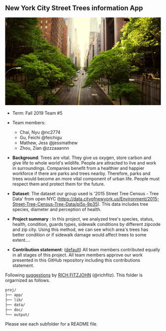 ## New York City Street Trees information App
![screenshot](doc/nyc-street-trees.jpg)

+ Term: Fall 2019 Team #5


+ Team members:
	+ Chai, Nyu @nc2774
	+ Gu, Feichi @feichigu
	+ Mathew, Jess @jessmathew
	+ Zhou, Zian @zzzaaannn
	
+ **Background**:
Trees are vital. They give us oxygen, store carbon and give life to whole world's wildlife. People are attracted to live and work in surroundings. Companies benefit from a healthier and happier workforce if there are parks and trees nearby. Therefore, parks and trees would become an more vital component of urban life. People must respect them and protect them for the future.

+ **Dataset**: 
The dataset our group used is '2015 Street Tree Census - Tree Data' from open NYC
(https://data.cityofnewyork.us/Environment/2015-Street-Tree-Census-Tree-Data/pi5s-9p35). This data includes tree species, diameter and perception of health.

+ **Project summary** :
In this project, we analyzed tree's species, status, health, condition, guards types, sidewalk conditions by different zipcode and zip city. Using this method, we can see which area's trees has better condition or if sidewalk damage would affect trees to some extent....


+ **Contribution statement**: ([default](doc/a_note_on_contributions.md)) All team members contributed equally in all stages of this project. All team members approve our work presented in this GitHub repository including this contributions statement. 

Following [suggestions](http://nicercode.github.io/blog/2013-04-05-projects/) by [RICH FITZJOHN](http://nicercode.github.io/about/#Team) (@richfitz). This folder is orgarnized as follows.

```
proj/
├── app/
├── lib/
├── data/
├── doc/
└── output/
```

Please see each subfolder for a README file.

